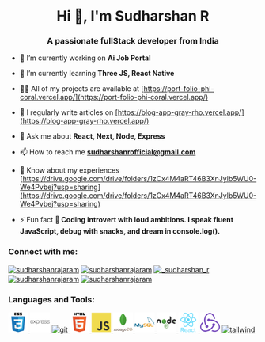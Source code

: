 <h1 align="center">Hi 👋, I'm Sudharshan R</h1>
<h3 align="center">A passionate fullStack developer from India</h3>

- 🔭 I’m currently working on **Ai Job Portal**

- 🌱 I’m currently learning **Three JS, React Native**

- 👨‍💻 All of my projects are available at [https://port-folio-phi-coral.vercel.app/](https://port-folio-phi-coral.vercel.app/)

- 📝 I regularly write articles on [https://blog-app-gray-rho.vercel.app/](https://blog-app-gray-rho.vercel.app/)

- 💬 Ask me about **React, Next, Node, Express**

- 📫 How to reach me **sudharshanrofficial@gmail.com**

- 📄 Know about my experiences [https://drive.google.com/drive/folders/1zCx4M4aRT46B3XnJylb5WU0-We4Pvbej?usp=sharing](https://drive.google.com/drive/folders/1zCx4M4aRT46B3XnJylb5WU0-We4Pvbej?usp=sharing)

- ⚡ Fun fact **🌟 Coding introvert with loud ambitions. I speak fluent JavaScript, debug with snacks, and dream in console.log().**

<h3 align="left">Connect with me:</h3>
<p align="left">
<a href="https://twitter.com/sudharshanrajaram" target="blank"><img align="center" src="https://raw.githubusercontent.com/rahuldkjain/github-profile-readme-generator/master/src/images/icons/Social/twitter.svg" alt="sudharshanrajaram" height="30" width="40" /></a>
<a href="https://linkedin.com/in/sudharshanrajaram" target="blank"><img align="center" src="https://raw.githubusercontent.com/rahuldkjain/github-profile-readme-generator/master/src/images/icons/Social/linked-in-alt.svg" alt="sudharshanrajaram" height="30" width="40" /></a>
<a href="https://instagram.com/_sudharshan_r" target="blank"><img align="center" src="https://raw.githubusercontent.com/rahuldkjain/github-profile-readme-generator/master/src/images/icons/Social/instagram.svg" alt="_sudharshan_r" height="30" width="40" /></a>
<a href="https://www.hackerrank.com/sudharshanrajaram" target="blank"><img align="center" src="https://raw.githubusercontent.com/rahuldkjain/github-profile-readme-generator/master/src/images/icons/Social/hackerrank.svg" alt="sudharshanrajaram" height="30" width="40" /></a>
<a href="https://www.leetcode.com/sudharshanrajaram" target="blank"><img align="center" src="https://raw.githubusercontent.com/rahuldkjain/github-profile-readme-generator/master/src/images/icons/Social/leet-code.svg" alt="sudharshanrajaram" height="30" width="40" /></a>
</p>

<h3 align="left">Languages and Tools:</h3>
<p align="left"> <a href="https://www.w3schools.com/css/" target="_blank" rel="noreferrer"> <img src="https://raw.githubusercontent.com/devicons/devicon/master/icons/css3/css3-original-wordmark.svg" alt="css3" width="40" height="40"/> </a> <a href="https://expressjs.com" target="_blank" rel="noreferrer"> <img src="https://raw.githubusercontent.com/devicons/devicon/master/icons/express/express-original-wordmark.svg" alt="express" width="40" height="40"/> </a> <a href="https://git-scm.com/" target="_blank" rel="noreferrer"> <img src="https://www.vectorlogo.zone/logos/git-scm/git-scm-icon.svg" alt="git" width="40" height="40"/> </a> <a href="https://www.w3.org/html/" target="_blank" rel="noreferrer"> <img src="https://raw.githubusercontent.com/devicons/devicon/master/icons/html5/html5-original-wordmark.svg" alt="html5" width="40" height="40"/> </a> <a href="https://developer.mozilla.org/en-US/docs/Web/JavaScript" target="_blank" rel="noreferrer"> <img src="https://raw.githubusercontent.com/devicons/devicon/master/icons/javascript/javascript-original.svg" alt="javascript" width="40" height="40"/> </a> <a href="https://www.mongodb.com/" target="_blank" rel="noreferrer"> <img src="https://raw.githubusercontent.com/devicons/devicon/master/icons/mongodb/mongodb-original-wordmark.svg" alt="mongodb" width="40" height="40"/> </a> <a href="https://www.mysql.com/" target="_blank" rel="noreferrer"> <img src="https://raw.githubusercontent.com/devicons/devicon/master/icons/mysql/mysql-original-wordmark.svg" alt="mysql" width="40" height="40"/> </a> <a href="https://nodejs.org" target="_blank" rel="noreferrer"> <img src="https://raw.githubusercontent.com/devicons/devicon/master/icons/nodejs/nodejs-original-wordmark.svg" alt="nodejs" width="40" height="40"/> </a> <a href="https://reactjs.org/" target="_blank" rel="noreferrer"> <img src="https://raw.githubusercontent.com/devicons/devicon/master/icons/react/react-original-wordmark.svg" alt="react" width="40" height="40"/> </a> <a href="https://redux.js.org" target="_blank" rel="noreferrer"> <img src="https://raw.githubusercontent.com/devicons/devicon/master/icons/redux/redux-original.svg" alt="redux" width="40" height="40"/> </a> <a href="https://tailwindcss.com/" target="_blank" rel="noreferrer"> <img src="https://www.vectorlogo.zone/logos/tailwindcss/tailwindcss-icon.svg" alt="tailwind" width="40" height="40"/> </a> </p>
